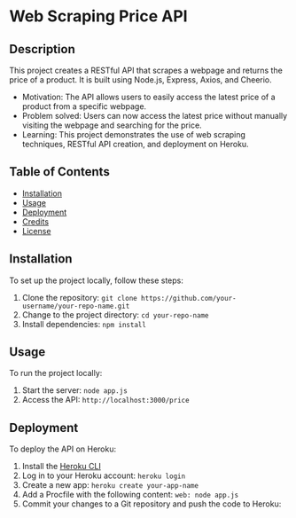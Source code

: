 # Web Scraping Price API
## Description
This project creates a RESTful API that scrapes a webpage and returns the price of a product. It is built using Node.js, Express, Axios, and Cheerio.

- Motivation: The API allows users to easily access the latest price of a product from a specific webpage.
- Problem solved: Users can now access the latest price without manually visiting the webpage and searching for the price.
- Learning: This project demonstrates the use of web scraping techniques, RESTful API creation, and deployment on Heroku.

## Table of Contents
- [Installation](#installation)
- [Usage](#usage)
- [Deployment](#deployment)
- [Credits](#credits)
- [License](#license)

## Installation
To set up the project locally, follow these steps:

1. Clone the repository: `git clone https://github.com/your-username/your-repo-name.git`
2. Change to the project directory: `cd your-repo-name`
3. Install dependencies: `npm install`

## Usage
To run the project locally:

1. Start the server: `node app.js`
2. Access the API: `http://localhost:3000/price`

## Deployment
To deploy the API on Heroku:

1. Install the [Heroku CLI](https://devcenter.heroku.com/articles/heroku-cli)
2. Log in to your Heroku account: `heroku login`
3. Create a new app: `heroku create your-app-name`
4. Add a Procfile with the following content: `web: node app.js`
5. Commit your changes to a Git repository and push the code to Heroku:
